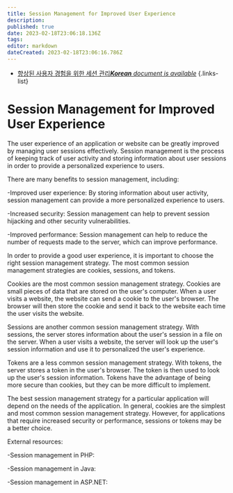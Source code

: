 ```yaml
---
title: Session Management for Improved User Experience
description: 
published: true
date: 2023-02-18T23:06:18.136Z
tags: 
editor: markdown
dateCreated: 2023-02-18T23:06:16.786Z
---
```


- [향상된 사용자 경험을 위한 세션 관리***Korean** document is available*](/ko/Knowledge-base/Backend/session-management-for-improved-user-experience)
{.links-list}


# Session Management for Improved User Experience

The user experience of an application or website can be greatly improved by managing user sessions effectively. Session management is the process of keeping track of user activity and storing information about user sessions in order to provide a personalized experience to users.

There are many benefits to session management, including:

-Improved user experience: By storing information about user activity, session management can provide a more personalized experience to users.

-Increased security: Session management can help to prevent session hijacking and other security vulnerabilities.

-Improved performance: Session management can help to reduce the number of requests made to the server, which can improve performance.

In order to provide a good user experience, it is important to choose the right session management strategy. The most common session management strategies are cookies, sessions, and tokens.

Cookies are the most common session management strategy. Cookies are small pieces of data that are stored on the user's computer. When a user visits a website, the website can send a cookie to the user's browser. The browser will then store the cookie and send it back to the website each time the user visits the website.

Sessions are another common session management strategy. With sessions, the server stores information about the user's session in a file on the server. When a user visits a website, the server will look up the user's session information and use it to personalized the user's experience.

Tokens are a less common session management strategy. With tokens, the server stores a token in the user's browser. The token is then used to look up the user's session information. Tokens have the advantage of being more secure than cookies, but they can be more difficult to implement.

The best session management strategy for a particular application will depend on the needs of the application. In general, cookies are the simplest and most common session management strategy. However, for applications that require increased security or performance, sessions or tokens may be a better choice.

External resources:

-Session management in PHP:

-Session management in Java:

-Session management in ASP.NET: